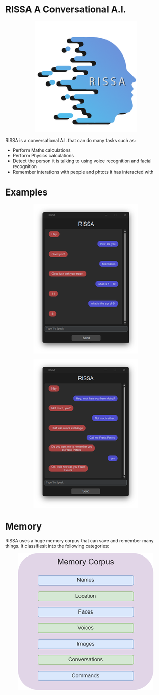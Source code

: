 # RISSA A Conversational A.I.
<p align="center">
  <img src="https://github.com/justinb71/EPQ---RISSA-A-Conversational-A.I./blob/main/Images/RISSA%20Logo.png" />
</p>

RISSA is a conversational A.I. that can do many tasks such as:

 - Perform Maths calculations
 - Perform Physics calculations
 - Detect the person it is talking to using voice recognition and facial recognition
 - Remember interations with people and phtots it has interacted with


# Examples

<p align="center">
  <img src="https://github.com/justinb71/EPQ---RISSA-A-Conversational-A.I./blob/main/Images/Implementation%20Example%20%20-%20Copy.png" />
</p>

<p align="center">
  <img src="https://github.com/justinb71/EPQ---RISSA-A-Conversational-A.I./blob/main/Images/Implementation%20Example%202%20-%20Copy.png" />
</p>

# Memory

RISSA uses a huge memory corpus that can save and remember many things. It classifiesit into the following categories:
<p align="center">
  <img src="https://github.com/justinb71/EPQ---RISSA-A-Conversational-A.I./blob/main/Images/Untitled%20Diagram.drawio%20(2).png" />
</p>

